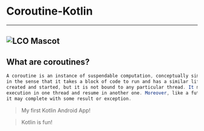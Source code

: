 # Coroutine-Kotlin
---
![LCO Mascot](https://miro.medium.com/max/2000/1*LmJcVenlKgKqo0GZPG9iFA.png "LCO")
---
## What are coroutines?
```java
A coroutine is an instance of suspendable computation, conceptually similar to a thread,
in the sense that it takes a block of code to run and has a similar life-cycle, it is
created and started, but it is not bound to any particular thread. It may suspend its
execution in one thread and resume in another one. Moreover, like a future or promise,
it may complete with some result or exception.

```



>My first Kotlin Android App!

>Kotlin is fun!
